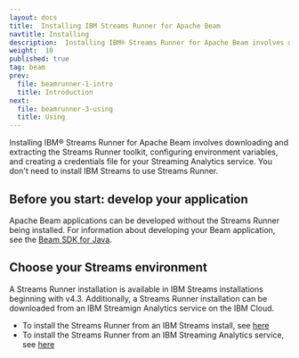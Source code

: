 ```yaml
---
layout: docs
title:  Installing IBM Streams Runner for Apache Beam
navtitle: Installing
description:  Installing IBM® Streams Runner for Apache Beam involves downloading and extracting the Streams Runner toolkit, configuring environment variables, and creating a credentials file for your Streaming Analytics service.
weight:  10
published: true
tag: beam
prev:
  file: beamrunner-1-intro
  title: Introduction
next:
  file: beamrunner-3-using
  title: Using
---
```


Installing IBM® Streams Runner for Apache Beam involves downloading and extracting the Streams Runner toolkit, configuring environment variables, and creating a credentials file for your Streaming Analytics service. You don't need to install IBM Streams to use Streams Runner.

## Before you start: develop your application
Apache Beam applications can be developed without the Streams Runner being installed. For information about developing your Beam application, see the [Beam SDK for Java](https://beam.apache.org/documentation/sdks/java/).

## Choose your Streams environment
A Streams Runner installation is available in IBM Streams installations beginning with v4.3. Additionally, a Streams Runner installation can be downloaded from an IBM Streamign Analytics service on the IBM Cloud.

* To install the Streams Runner from an IBM Streams install, see [here](../beamrunner-2a-onprem)
* To install the Streams Runner from an IBM Streaming Analytics service, see [here](../beamrunner-2b-sas)

